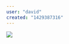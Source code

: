 ```yaml
---
user: "david"
created: "1429387316"
---
```


![](17179276%2C14392554%2CdmFlashTeaserRes%2CIMGL7633.jpg) 


